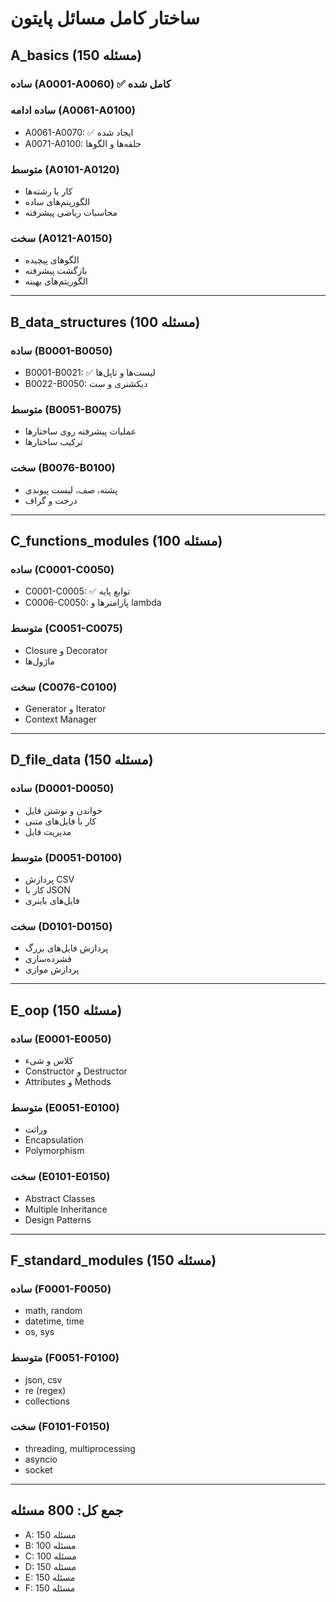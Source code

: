 # ساختار کامل مسائل پایتون

## A_basics (150 مسئله)
### ساده (A0001-A0060) ✅ کامل شده
### ساده ادامه (A0061-A0100)
- A0061-A0070: ✅ ایجاد شده
- A0071-A0100: حلقه‌ها و الگوها

### متوسط (A0101-A0120)
- کار با رشته‌ها
- الگوریتم‌های ساده
- محاسبات ریاضی پیشرفته

### سخت (A0121-A0150)
- الگوهای پیچیده
- بازگشت پیشرفته
- الگوریتم‌های بهینه

---

## B_data_structures (100 مسئله)
### ساده (B0001-B0050)
- B0001-B0021: ✅ لیست‌ها و تاپل‌ها
- B0022-B0050: دیکشنری و ست

### متوسط (B0051-B0075)
- عملیات پیشرفته روی ساختارها
- ترکیب ساختارها

### سخت (B0076-B0100)
- پشته، صف، لیست پیوندی
- درخت و گراف

---

## C_functions_modules (100 مسئله)
### ساده (C0001-C0050)
- C0001-C0005: ✅ توابع پایه
- C0006-C0050: پارامترها و lambda

### متوسط (C0051-C0075)
- Closure و Decorator
- ماژول‌ها

### سخت (C0076-C0100)
- Generator و Iterator
- Context Manager

---

## D_file_data (150 مسئله)
### ساده (D0001-D0050)
- خواندن و نوشتن فایل
- کار با فایل‌های متنی
- مدیریت فایل

### متوسط (D0051-D0100)
- پردازش CSV
- کار با JSON
- فایل‌های باینری

### سخت (D0101-D0150)
- پردازش فایل‌های بزرگ
- فشرده‌سازی
- پردازش موازی

---

## E_oop (150 مسئله)
### ساده (E0001-E0050)
- کلاس و شیء
- Constructor و Destructor
- Attributes و Methods

### متوسط (E0051-E0100)
- وراثت
- Encapsulation
- Polymorphism

### سخت (E0101-E0150)
- Abstract Classes
- Multiple Inheritance
- Design Patterns

---

## F_standard_modules (150 مسئله)
### ساده (F0001-F0050)
- math, random
- datetime, time
- os, sys

### متوسط (F0051-F0100)
- json, csv
- re (regex)
- collections

### سخت (F0101-F0150)
- threading, multiprocessing
- asyncio
- socket

---

## جمع کل: 800 مسئله
- A: 150 مسئله
- B: 100 مسئله
- C: 100 مسئله
- D: 150 مسئله
- E: 150 مسئله
- F: 150 مسئله
